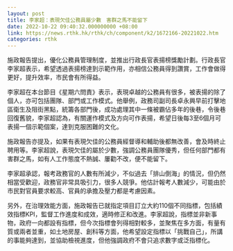 ```yaml
---
layout: post
title: 李家超：表現欠佳公務員屬少數　害群之馬不能留下
date: 2022-10-22 09:40:32.000000000 +08:00
link: https://news.rthk.hk/rthk/ch/component/k2/1672166-20221022.htm
categories: rthk
---
```


施政報告提出，優化公務員管理制度，並推出行政長官表揚榜獎勵計劃。行政長官李家超表示，希望透過表揚榜達到示範作用，亦相信公務員得到讚賞，工作會做得更好，提升效率，市民會有所得益。

李家超在本台節目《星期六問責》表示，表現卓越的公務員有很多，被表揚的除了個人，亦可包括團隊、部門或工作模式。他舉例，政務司副司長卓永興早前打擊地區衛生及阻街黑點，統籌各部門後，成功處理其中一條被霸佔多年的後巷，令後巷回復舊貌，李家超認為，有關運作模式及方向可作表揚，希望日後每3至6個月可表揚一個示範個案，達到克服困難的文化。

施政報告亦提及，如果有表現欠佳的公務員經督導和輔助後都無改善，會及時終止聘用等。李家超說，表現欠佳的屬於少數，強調公務員團隊優秀，但任何部門都有害群之馬，如有人工作態度不熱誠、屢勸不改，便不能留下。

李家超承認，報考政務官的人數有所減少，不似過去「排山倒海」的情況，但仍然相當受歡迎，政務官非常具吸引力，很多人競爭。他估計報考人數減少，可能由於市民對官員要求較高、官員的承擔及壓力都是考慮因素。

另外，在治理效能方面，施政報告已就指定項目訂立大約110個不同指標，包括績效指標KPI，監督工作進度和成效，適時修正和改進。李家超說，指標並非新事物，政府一向都設有指標，但今次指標會列得相對較多，並聚焦在多方面，有量有質或兩者並重，如土地房屋、創科等方面，他希望設定指標以「挑戰自己」，所講的事能夠達到，並協助檢視進度，但他強調政府不會只追求數字或泛指標化。
